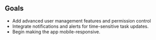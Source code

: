 ## Goals
* Add advanced user management features and permission control
* Integrate notifications and alerts for time-sensitive task updates.
* Begin making the app mobile-responsive.
